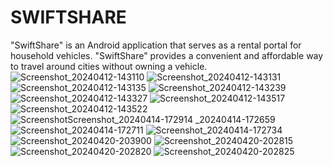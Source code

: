 # SWIFTSHARE

"SwiftShare" is an Android application that serves as a rental portal for household vehicles. "SwiftShare" provides a convenient and affordable way to travel around cities without owning a vehicle.
![Screenshot_20240412-143110](https://github.com/user-attachments/assets/c8c2f627-993d-466a-a0f1-d3d0aa77f0f4)
![Screenshot_20240412-143131](https://github.com/user-attachments/assets/ae6f3d2b-a31f-4bc3-bd32-7713ac1e3914)
![Screenshot_20240412-143135](https://github.com/user-attachments/assets/e41ecf6b-5a2d-4fb8-9699-3a525258c084)
![Screenshot_20240412-143239](https://github.com/user-attachments/assets/f9b5afb1-2dce-454e-bb09-ec4d9c5e880b)
![Screenshot_20240412-143327](https://github.com/user-attachments/assets/4e620c83-bed0-426c-b9f2-7628fe967c0a)
![Screenshot_20240412-143517](https://github.com/user-attachments/assets/c793afbe-9bb7-4aa7-b42c-faf5a19aa898)
![Screenshot_20240412-143522](https://github.com/user-attachments/assets/97b43603-ebe4-4687-9e58-a143e1030e34)
![Screenshot![Screenshot_20240414-172914](https://github.com/user-attachments/assets/1d773045-de57-4749-9314-f48c611d66bc)
_20240414-172659](https://github.com/user-attachments/assets/620c12f5-869e-4972-b044-088cce24cfa4)
![Screenshot_20240414-172711](https://github.com/user-attachments/assets/4d3de89c-b6bb-42fe-93d3-e388e340fb00)
![Screenshot_20240414-172734](https://github.com/user-attachments/assets/a4b01b35-cfed-47e4-829b-68c801be65cd)
![Screenshot_20240420-203900](https://github.com/user-attachments/assets/9b5b8504-6eb4-48de-92a4-a2e7d0b6e51b)
![Screenshot_20240420-202815](https://github.com/user-attachments/assets/9df7708b-4deb-4168-b01c-a43424d7327f)
![Screenshot_20240420-202820](https://github.com/user-attachments/assets/63acf1e7-48e9-4fae-b4cd-edd185b8d960)
![Screenshot_20240420-202825](https://github.com/user-attachments/assets/59863cd2-759e-4dc5-b24d-b043a4558720)


